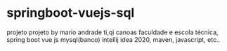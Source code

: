 # springboot-vuejs-sql
projeto
projeto by mario andrade ti,qi canoas faculdade e escola técnica,
spring boot 
vue js
mysql(banco)
intellij idea 2020,
maven,
javascript,
etc..

